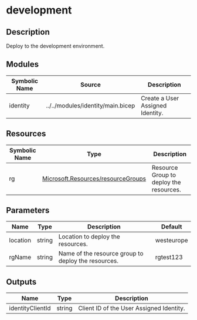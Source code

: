 # development

## Description

Deploy to the development environment.

## Modules

| Symbolic Name | Source | Description |
| --- | --- | --- |
| identity | ../../modules/identity/main.bicep | Create a User Assigned Identity. |

## Resources

| Symbolic Name | Type | Description |
| --- | --- | --- |
| rg | [Microsoft.Resources/resourceGroups](https://learn.microsoft.com/en-us/azure/templates/microsoft.resources/resourcegroups) | Resource Group to deploy the resources. |

## Parameters

| Name | Type | Description | Default |
| --- | --- | --- | --- |
| location | string | Location to deploy the resources. | westeurope |
| rgName | string | Name of the resource group to deploy the resources. | rgtest123 |

## Outputs

| Name | Type | Description |
| --- | --- | --- |
| identityClientId | string | Client ID of the User Assigned Identity. |
